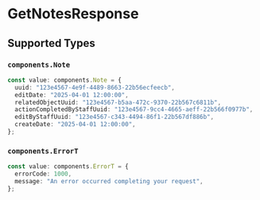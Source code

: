 # GetNotesResponse


## Supported Types

### `components.Note`

```typescript
const value: components.Note = {
  uuid: "123e4567-4e9f-4489-8663-22b56ecfeecb",
  editDate: "2025-04-01 12:00:00",
  relatedObjectUuid: "123e4567-b5aa-472c-9370-22b567c6811b",
  actionCompletedByStaffUuid: "123e4567-9cc4-4665-aeff-22b566f0977b",
  editByStaffUuid: "123e4567-c343-4494-86f1-22b567df886b",
  createDate: "2025-04-01 12:00:00",
};
```

### `components.ErrorT`

```typescript
const value: components.ErrorT = {
  errorCode: 1000,
  message: "An error occurred completing your request",
};
```

